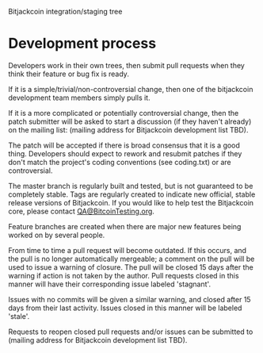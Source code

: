 
Bitjackcoin integration/staging tree

Development process
===================

Developers work in their own trees, then submit pull requests when
they think their feature or bug fix is ready.

If it is a simple/trivial/non-controversial change, then one of the
bitjackcoin development team members simply pulls it.

If it is a more complicated or potentially controversial
change, then the patch submitter will be asked to start a
discussion (if they haven't already) on the mailing list:
(mailing address for Bitjackcoin development list TBD).

The patch will be accepted if there is broad consensus that it is a
good thing.  Developers should expect to rework and resubmit patches
if they don't match the project's coding conventions (see coding.txt)
or are controversial.

The master branch is regularly built and tested, but is not guaranteed
to be completely stable. Tags are regularly created to indicate new
official, stable release versions of Bitjackcoin. If you would like to
help test the Bitjackcoin core, please contact QA@BitcoinTesting.org.

Feature branches are created when there are major new features being
worked on by several people.

From time to time a pull request will become outdated. If this occurs, and
the pull is no longer automatically mergeable; a comment on the pull will
be used to issue a warning of closure. The pull will be closed 15 days
after the warning if action is not taken by the author. Pull requests closed
in this manner will have their corresponding issue labeled 'stagnant'.

Issues with no commits will be given a similar warning, and closed after
15 days from their last activity. Issues closed in this manner will be 
labeled 'stale'. 

Requests to reopen closed pull requests and/or issues can be submitted to
(mailing address for Bitjackcoin development list TBD).
